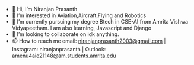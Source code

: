 - 👋 Hi, I’m Niranjan Prasanth 
- 👀 I’m interested in Aviation,Aircraft,Flying and Robotics
- 🌱 I’m currently pursuing my degree Btech in CSE-AI from Amrita Vishwa Vidyapeetham. I am also learning, Javascript and Django
- 💞️ I’m looking to collaborate on idk anything.
- 📫 How to reach me email: niranjanprasanth2003@gmail.com | Instagram: niranjanprasanth | Outlook: amenu4aie21148@am.students.amrita.edu

<!---
niranjannnnnn/niranjannnnnn is a ✨ special ✨ repository because its `README.md` (this file) appears on your GitHub profile.
You can click the Preview link to take a look at your changes.
--->
